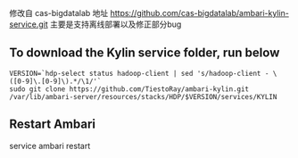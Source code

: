 修改自 cas-bigdatalab
地址 https://github.com/cas-bigdatalab/ambari-kylin-service.git
主要是支持离线部署以及修正部分bug

## To download the Kylin service folder, run below    

```
VERSION=`hdp-select status hadoop-client | sed 's/hadoop-client - \([0-9]\.[0-9]\).*/\1/'`
sudo git clone https://github.com/TiestoRay/ambari-kylin.git /var/lib/ambari-server/resources/stacks/HDP/$VERSION/services/KYLIN
```
## Restart Ambari
service ambari restart
